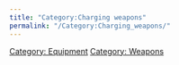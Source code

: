 ```yaml
---
title: "Category:Charging weapons"
permalink: "/Category:Charging_weapons/"
---
```


[Category: Equipment](Category:_Equipment "wikilink") [Category:
Weapons](Category:_Weapons "wikilink")